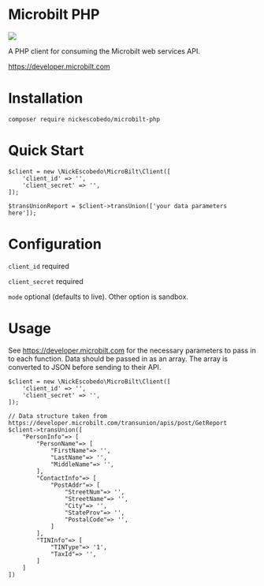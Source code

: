 # Microbilt PHP
![](https://travis-ci.org/nickescobedo/microbilt-php.svg?branch=master)

A PHP client for consuming the Microbilt web services API.

https://developer.microbilt.com

# Installation

`composer require nickescobedo/microbilt-php`

# Quick Start

```
$client = new \NickEscobedo\MicroBilt\Client([
    'client_id' => '',
    'client_secret' => '',
]);

$transUnionReport = $client->transUnion(['your data parameters here']);
```

# Configuration

`client_id` required

`client_secret` required

`mode` optional (defaults to live). Other option is sandbox.


# Usage
See https://developer.microbilt.com for the necessary parameters to pass in to each function. Data should be passed in as an array. The array is converted to JSON before sending to their API.

```
$client = new \NickEscobedo\MicroBilt\Client([
    'client_id' => '',
    'client_secret' => '',
]);

// Data structure taken from https://developer.microbilt.com/transunion/apis/post/GetReport
$client->transUnion([
    "PersonInfo"=> [
        "PersonName"=> [
            "FirstName"=> '',
            "LastName"=> '',
            "MiddleName"=> '',
        ],
        "ContactInfo"=> [
            "PostAddr"=> [
                "StreetNum"=> '',
                "StreetName"=> '',
                "City"=> '',
                "StateProv"=> '',
                "PostalCode"=> '',
            ]
        ],
        "TINInfo"=> [
            "TINType"=> '1',
            "TaxId"=> '',
        ]
    ]
])
```
